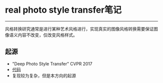 # real photo style transfer笔记
***
风格转换研究通常是进行某种艺术风格进行，实现真实的图像风格转换需要保证图像语义内容不改变，仅改变风格样式。
## 起源
- "Deep Photo Style Transfer" CVPR 2017
- [代码](https://github.com/luanfujun/deep-photo-styletransfer)
- 复现较为复杂，但是本方向的起源